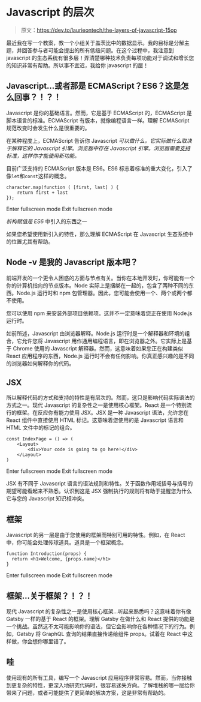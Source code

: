 # Javascript 的层次

> 原文：<https://dev.to/laurieontech/the-layers-of-javascript-15op>

最近我在写一个教案，教一个小组关于盖茨比中的数据显示。我的目标是分解主题，并回答参与者可能会提出的所有低级问题。在这个过程中，我注意到 javascript 的生态系统有很多层！弄清楚哪种技术负责每项功能对于调试和增长您的知识非常有帮助。所以事不宜迟，我给你 javascript 的层！

## Javascript...或者那是 ECMAScript？ES6？这是怎么回事？！？！

Javascript 是你的基础语言。然而，它是基于 ECMAScript 的，ECMAScript 是脚本语言的标准。ECMAScript 有版本，就像编程语言一样。理解 ECMAScript 规范改变时会发生什么是很重要的。

在某种程度上，ECMAScript 告诉你 Javascript *可以做什么。它实际做什么取决于解释它的 Javascript 引擎。浏览器中存在 Javascript 引擎。浏览器需要[支持](http://kangax.github.io/compat-table/es2016plus/)标准，这样你才能使用新功能。*

目前广泛支持的 ECMAScript 版本是 ES6。ES6 标志着标准的重大变化，引入了像`let`和`const`这样的概念。

```
character.map(function ( [first, last] ) {
    return first + last
}); 
```

Enter fullscreen mode Exit fullscreen mode

*析构赋值是 ES6* 中引入的东西之一

如果您希望使用新引入的特性，那么理解 ECMAScript 在 Javascript 生态系统中的位置尤其有帮助。

## Node -v 是我的 Javascript 版本吧？

前端开发的一个更令人困惑的方面与节点有关。当你在本地开发时，你可能有一个你的计算机指向的节点版本。Node 实际上是捆绑在一起的，包含了两种不同的东西。Node.js 运行时和 npm 包管理器。因此，您可能会使用一个、两个或两个都不使用。

您可以使用 npm 来安装外部项目依赖项。这并不一定意味着您正在使用 Node.js 运行时。

如前所述，Javascript 由浏览器解释。Node.js 运行时是一个解释器和环境的组合，它允许您将 Javascript 用作通用编程语言，即在浏览器之外。它实际上是基于 Chrome 使用的 Javascript 解释器。然而，这意味着如果您正在构建类似 React 应用程序的东西，Node.js 运行时不会有任何影响。你真正感兴趣的是不同的浏览器如何解释你的代码。

## JSX

所以解释代码的方式和支持的特性是有层次的。然而，这只是影响代码实际语法的方式之一。现代 Javascript 的复杂性之一是使用核心框架。React 是一个特别流行的框架。在反应你有能力使用 JSX。JSX 是一种 Javascript 语法，允许您在 React 组件中直接使用 HTML 标记。这意味着您使用的是 Javascript 语言和 HTML 文件中的标记的组合。

```
const IndexPage = () => (
    <Layout>
        <div>Your code is going to go here!</div>
    </Layout>
) 
```

Enter fullscreen mode Exit fullscreen mode

JSX 有不同于 Javascript 语言的语法规则和特性。关于函数作用域括号与括号的期望可能看起来不熟悉。认识到这是 JSX 强制执行的规则将有助于提醒您为什么它与您的 Javascript 知识相冲突。

## 框架

Javascript 的另一层是由于您使用的框架而特别可用的特性。例如，在 React 中，你可能会处理传球道具。道具是一个框架概念。

```
function Introduction(props) {
  return <h1>Welcome, {props.name}</h1>
} 
```

Enter fullscreen mode Exit fullscreen mode

## 框架...关于框架？！？！

现代 Javascript 的复杂性之一是使用核心框架...听起来熟悉吗？这意味着你有像 Gatsby 一样的基于 React 的框架。理解 Gatsby 在做什么和 React 提供的功能是一个挑战。虽然这不太可能影响你的语法，但它会影响你在各种情况下的行为。例如，Gatsby 将 GraphQL 查询的结果直接传递给组件 props。试着在 React 中这样做，你会想你哪里错了。

## 哇

使用现有的所有工具，编写一个 Javascript 应用程序非常容易。然而，当你接触到更复杂的特性，更深入地研究代码时，很容易迷失方向。了解堆栈的哪一层给你带来了问题，或者可能提供了更简单的解决方案，这是非常有帮助的。